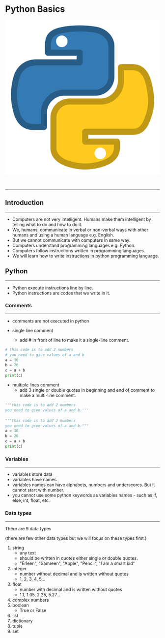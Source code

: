 # Python Basics

![python](./images/python-icon.webp)

<br>

___


## Introduction

___

- Computers are not very intelligent. Humans make them intelligent by telling what to do and how to do it.
- We, humans, communicate in verbal or non-verbal ways with other humans and using a human language e.g. English.
- But we cannot communicate with computers in same way. 
- Computers understand programming languages e.g. Python.
- Computers follow instructions written in programming languages.
- We will learn how to write instructions in python programming language.


## Python

---

- Python execute instructions line by line.
- Python instructions are codes that we write in it.


### Comments

---

- comments are not executed in python

- single line comment
    - add # in front of line to make it a single-line comment. 

```python
# this code is to add 2 numbers
# you need to give values of a and b
a = 10 
b = 20
c = a + b
print(c)
```

- multiple lines comment 
    - add 3 single or double quotes in beginning and end of comment to make a multi-line comment.

```python
'''this code is to add 2 numbers
you need to give values of a and b.'''

"""this code is to add 2 numbers
you need to give values of a and b."""
a = 10 
b = 20
c = a + b
print(c)
```


### Variables

---

- variables store data
- variables have names.
- variables names can have alphabets, numbers and underscores. But it cannot start with number.
- you cannot use some python keywords as variables names - such as if, else, int, float, etc.


### Data types

---

There are 9 data types

(there are few other data types but we will focus on these types first.)

1. string
    - any text
    - should be written in quotes either single or double quotes.
    - "Erleen", "Samreen", "Apple", "Pencil", "I am a smart kid"
2. integer
    - number without decimal and is written without quotes
    - 1, 2, 3, 4, 5...
3. float
    - number with decimal and is written without quotes
    - 1.1, 1.05, 2.25, 5.27...
4. complex numbers
5. boolean
    - True or False
6. list
7. dictionary
8. tuple
9. set

